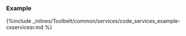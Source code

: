 

### Example



{%include _inlines/Toolbelt/common/services/code_services_example-cxservicesr.md %}





